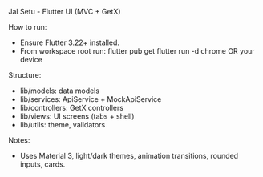 Jal Setu - Flutter UI (MVC + GetX)

How to run:
- Ensure Flutter 3.22+ installed.
- From workspace root run:
  flutter pub get
  flutter run -d chrome OR your device

Structure:
- lib/models: data models
- lib/services: ApiService + MockApiService
- lib/controllers: GetX controllers
- lib/views: UI screens (tabs + shell)
- lib/utils: theme, validators

Notes:
- Uses Material 3, light/dark themes, animation transitions, rounded inputs, cards.
